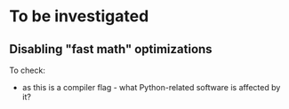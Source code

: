 # To be investigated

## Disabling "fast math" optimizations

To check:
* as this is a compiler flag - what Python-related software is affected by it?
